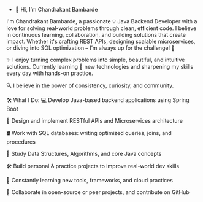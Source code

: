 - 👋 Hi, I’m Chandrakant Bambarde
  
 I'm Chandrakant Bambarde, a passionate 💡 Java Backend Developer with a love for solving real-world problems through clean, efficient code. I believe in continuous learning, collaboration, and building solutions that create impact. Whether it's crafting REST APIs, designing scalable microservices, or diving into SQL optimization – I’m always up for the challenge! 🚀

✨ I enjoy turning complex problems into simple, beautiful, and intuitive solutions. Currently learning 🔄 new technologies and sharpening my skills every day with hands-on practice.

🔍 I believe in the power of consistency, curiosity, and community.

🛠️ What I Do:
💻 Develop Java-based backend applications using Spring Boot

🔧 Design and implement RESTful APIs and Microservices architecture

🛢️ Work with SQL databases: writing optimized queries, joins, and procedures

🧠 Study Data Structures, Algorithms, and core Java concepts

🛠️ Build personal & practice projects to improve real-world dev skills

🔄 Constantly learning new tools, frameworks, and cloud practices

💬 Collaborate in open-source or peer projects, and contribute on GitHub
